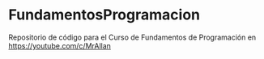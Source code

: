 # FundamentosProgramacion
Repositorio de código para el Curso de Fundamentos de Programación en https://youtube.com/c/MrAllan
